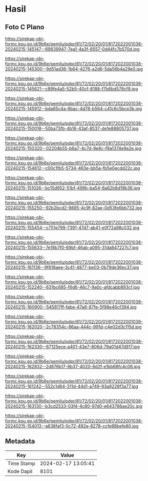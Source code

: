 # Hasil

## Foto C Plano

https://sirekap-obj-formc.kpu.go.id/9b6e/pemilu/pdpr/81/72/02/20/01/8172022001038-20240215-145147--69839947-7ea1-4a3f-8557-0d44fc7b570d.jpg

https://sirekap-obj-formc.kpu.go.id/9b6e/pemilu/pdpr/81/72/02/20/01/8172022001038-20240215-145300--9d51ad36-1b64-4276-a2d6-5da56b4a29e0.jpg

https://sirekap-obj-formc.kpu.go.id/9b6e/pemilu/pdpr/81/72/02/20/01/8172022001038-20240215-145621--c89fe4a5-52b5-40cf-8188-f7b6bd578cf9.jpg

https://sirekap-obj-formc.kpu.go.id/9b6e/pemilu/pdpr/81/72/02/20/01/8172022001038-20240215-145912--bda65c4a-6bac-4d78-b564-c41c6c5bce3b.jpg

https://sirekap-obj-formc.kpu.go.id/9b6e/pemilu/pdpr/81/72/02/20/01/8172022001038-20240215-150018--50ba73fb-4b16-43af-8537-de1e88805737.jpg

https://sirekap-obj-formc.kpu.go.id/9b6e/pemilu/pdpr/81/72/02/20/01/8172022001038-20240215-150320--02204b55-b6a7-4c7d-9e8c-f9a1374e9a2e.jpg

https://sirekap-obj-formc.kpu.go.id/9b6e/pemilu/pdpr/81/72/02/20/01/8172022001038-20240215-154612--c00c1fb5-5734-463e-bb5a-fb5e0ecdd22c.jpg

https://sirekap-obj-formc.kpu.go.id/9b6e/pemilu/pdpr/81/72/02/20/01/8172022001038-20240215-151026--bc15d952-51bf-499b-ba54-6a62b8d19b36.jpg

https://sirekap-obj-formc.kpu.go.id/9b6e/pemilu/pdpr/81/72/02/20/01/8172022001038-20240215-155250--92b2bcd2-9885-4c9f-82ae-0d53fe6bb732.jpg

https://sirekap-obj-formc.kpu.go.id/9b6e/pemilu/pdpr/81/72/02/20/01/8172022001038-20240215-155454--c751e799-7391-47d7-ab41-e0f72a98c032.jpg

https://sirekap-obj-formc.kpu.go.id/9b6e/pemilu/pdpr/81/72/02/20/01/8172022001038-20240215-155633--7e18b7f0-69bf-46ab-a095-31da847227c7.jpg

https://sirekap-obj-formc.kpu.go.id/9b6e/pemilu/pdpr/81/72/02/20/01/8172022001038-20240215-161136--9f618aee-3c41-4877-be03-0b79de36ec37.jpg

https://sirekap-obj-formc.kpu.go.id/9b6e/pemilu/pdpr/81/72/02/20/01/8172022001038-20240215-152240--631bc685-f6d6-46c7-9a0c-afdcabb893cf.jpg

https://sirekap-obj-formc.kpu.go.id/9b6e/pemilu/pdpr/81/72/02/20/01/8172022001038-20240215-160900--545817ff-fabe-47a8-87fe-5f98e46cf394.jpg

https://sirekap-obj-formc.kpu.go.id/9b6e/pemilu/pdpr/81/72/02/20/01/8172022001038-20240215-162020--2c78354c-86aa-444c-991d-c4e02d3c115d.jpg

https://sirekap-obj-formc.kpu.go.id/9b6e/pemilu/pdpr/81/72/02/20/01/8172022001038-20240215-162330--67125ece-a401-43e7-806d-79a01d47d917.jpg

https://sirekap-obj-formc.kpu.go.id/9b6e/pemilu/pdpr/81/72/02/20/01/8172022001038-20240215-162832--2d876b17-8b37-4020-8d2f-e1bb68fc4c06.jpg

https://sirekap-obj-formc.kpu.go.id/9b6e/pemilu/pdpr/81/72/02/20/01/8172022001038-20240215-161242--552c1d64-311d-44d1-a749-93a9228f3a77.jpg

https://sirekap-obj-formc.kpu.go.id/9b6e/pemilu/pdpr/81/72/02/20/01/8172022001038-20240215-163130--b3cd2533-03f4-4c80-97d0-e643786ae20c.jpg

https://sirekap-obj-formc.kpu.go.id/9b6e/pemilu/pdpr/81/72/02/20/01/8172022001038-20240215-154013--a638faf3-0c72-492e-8278-ccfe88befe80.jpg


## Metadata

| Key        | Value               |
| ---------- | ------------------- |
| Time Stamp | 2024-02-17 13:05:41 |
| Kode Dapil | 8101                |



